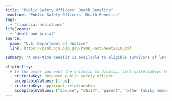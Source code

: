 ```yaml
---
title: "Public Safety Officers' Death Benefits"
headline: "Public Safety Officers' Death Benefits"
tags:
  - "financial assistance"
lifeEvents:
  - "death-and-burial"
source:
  name: "U.S. Department of Justice"
  link: https://psob.bja.ojp.gov/PSOB_FactSheet2019.pdf

summary: "A one-time benefit is available to eligible survivors of law enforcement officers, firefighters, and other first responders whose deaths were the direct result of an injury sustained in the line of duty on or after September 29, 1976."

eligibility:
  # In the order you want the criteria to display, list criteriaKeys from the csv here, each followed by a comma-separated list of which values indicate eligibility for that criteria. Wrap individual values in quotes if they have inner commas.
  - criteriaKey: deceased_public_safety_officer
    acceptableValues: [true]
  - criteriaKey: applicant_relationship
    acceptableValues: ["spouse", "child", "parent", "other family member"]
---
```

